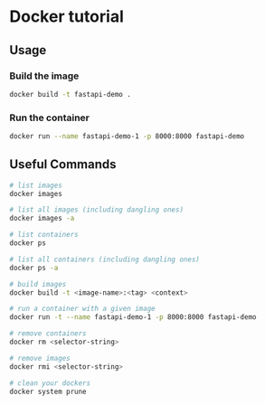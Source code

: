 # Docker tutorial

## Usage

### Build the image

```zsh
docker build -t fastapi-demo .
```

### Run the container

```zsh
docker run --name fastapi-demo-1 -p 8000:8000 fastapi-demo
```

## Useful Commands

```zsh
# list images
docker images

# list all images (including dangling ones)
docker images -a

# list containers
docker ps

# list all containers (including dangling ones)
docker ps -a

# build images
docker build -t <image-name>:<tag> <context>

# run a container with a given image
docker run -t --name fastapi-demo-1 -p 8000:8000 fastapi-demo

# remove containers
docker rm <selector-string>

# remove images
docker rmi <selector-string>

# clean your dockers
docker system prune
```
